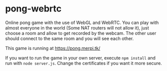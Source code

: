 # pong-webrtc

Online pong game with the use of WebGL and WebRTC. You can play with almost everyone in the world (Some NAT routers will not allow it), just choose a room and allow to get recorded by the webcam. The other user should connect to the same room and you will see each other.

This game is running at https://pong.merpi.tk/

If you want to run the game in your own server, execute `npm install` and run with `node server.js`. Change the certificates if you want it more secure.
